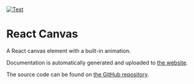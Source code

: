 [![Test](https://github.com/Lakuna/react-canvas/actions/workflows/test.yml/badge.svg)](https://github.com/Lakuna/react-canvas/actions/workflows/test.yml)

# React Canvas

A React canvas element with a built-in animation.

Documentation is automatically generated and uploaded to [the website](https://react-canvas.lakuna.pw/).

The source code can be found on [the GitHub repository](https://github.com/Lakuna/react-canvas).
